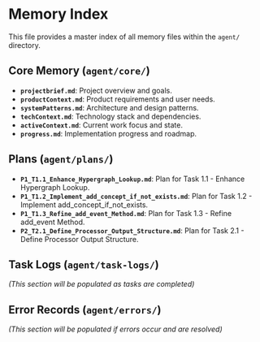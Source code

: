 # Memory Index

This file provides a master index of all memory files within the `agent/` directory.

## Core Memory (`agent/core/`)

- **`projectbrief.md`**: Project overview and goals.
- **`productContext.md`**: Product requirements and user needs.
- **`systemPatterns.md`**: Architecture and design patterns.
- **`techContext.md`**: Technology stack and dependencies.
- **`activeContext.md`**: Current work focus and state.
- **`progress.md`**: Implementation progress and roadmap.

## Plans (`agent/plans/`)

- **`P1_T1.1_Enhance_Hypergraph_Lookup.md`**: Plan for Task 1.1 - Enhance Hypergraph Lookup.
- **`P1_T1.2_Implement_add_concept_if_not_exists.md`**: Plan for Task 1.2 - Implement add_concept_if_not_exists.
- **`P1_T1.3_Refine_add_event_Method.md`**: Plan for Task 1.3 - Refine add_event Method.
- **`P2_T2.1_Define_Processor_Output_Structure.md`**: Plan for Task 2.1 - Define Processor Output Structure.

## Task Logs (`agent/task-logs/`)

*(This section will be populated as tasks are completed)*

## Error Records (`agent/errors/`)

*(This section will be populated if errors occur and are resolved)*

